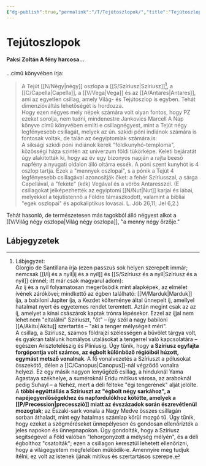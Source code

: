 ```yaml
---
{"dg-publish":true,"permalink":"/T/Tejútoszlopok/","title":"Tejútoszlopok","tags":["dg_uploaded"],"created":"2023-10-29T04:45","updated":"2023-11-08T04:20"}
---
```



# Tejútoszlopok

#### Paksi Zoltán A fény harcosa...

...című könyvében írja:  
> A Tejút [[N/Négy\|négy]] oszlopa a [[S/Szíriusz\|Szíriusz]][^1], a [[C/Capella\|Capella]], a [[V/Vega\|Vega]] és az [[A/Antares\|Antares]], ami az egyetlen csillag, amely Világ- és Tejútoszlop is egyben. Tehát dimenzióváltás lehetőségét is hordozza.  
> Hogy ezen négyes mely népek számára volt olyan fontos, hogy PZ ezeket sorolja, nem tudni, mindenestre Jankovics Marcell A Nap könyve című könyvében említi e csillagnégyest, mint a Tejút négy legfényesebb csillagát, melyek az ún. szkidi póni indiánok számára is fontosak voltak, de talán az óegyiptomiak számára is:  
> A síksági szkidi póni indiánok kerek "földkunyhó-temploma", közösségi háza szintén az univerzum földi tükörképe. Keleti bejáratát úgy alakították ki, hogy az év egy bizonyos napján a rajta beeső napfény a nyugati oldalon álló oltárra essék. A póni szent kunyhót is 4 oszlop tartja. Ezek a "mennyek oszlopai", s a pónik a Tejút 4 legfényesebb csillagával azonosítják őket: a fehér Szíriusszal, a sárga Capellával, a "fekete" (kék) Vegával és a vörös Antaresszel. (E csillagokat jelképezhették az egyiptomi [[N/Nut\|Nut]] karjai és lábai, melyekkel a tejútistennő a Földre támaszkodott, valamint a bibliai "egek oszlopai" és apokaliptikus lovasai. L. Jób 26,11; Jel 6,2.)  

Tehát hasonló, de természetesen más tagokból álló négyest alkot a [[V/Világ négy oszlopa\|Világ négy oszlopa]], "a menny négy őrzője."  

## Lábjegyzetek

[^1]: Lábjegyzet:  
Giorgio de Santillana írja (ezen passzus sok helyen szerepelt immár; nemcsak [[I/Íj és a nyíl\|íj és a nyíl]] és [[S/Szíriusz és a nyíl\|Szíriusz és a nyíl]] címnél; itt már csak magyarul adom):  
Az íj és a nyíl folyamatosan megerősödik mint alapképek, az elmélet ívének zárókövei; mindkettő az égben található: [[M/Marduk\|Marduk]] íja, a babiloni Jupiter íja, a Kezdet költeménye által ünnepelt íj, amellyel hatalmat nyert és egyetemes rendet teremtett. Aztán megint csak az az íj, amelyet a kínai császárok kaptak trónra lépésekor. Ezzel az íjjal nem lehet nem "eltalálni" Szíriuszt, "őt" – így szól a nagy babiloni [[A/Akitu\|Akitu]] szertartás – "aki a tenger mélységeit méri".  
A csillag, a Szíriusz, számos földrajzi szélességen a bűvölet tárgya volt, és gyakran találunk homályos utalásokat a tengerrel való kapcsolatára – egészen Arisztotelészig és Pliniusig. Úgy tűnik, hogy **a Szíriusz egyfajta forgópontja volt számos, az égbolt különböző régióiból húzott, egymást metsző vonalnak**. A fő vonalvezetés a Szíriuszt a pólusokat összekötő, délen a [[C/Canopus\|Canopus]]-nál végződő vonalra helyezi. Ez egy másik nagyon lenyűgöző csillag, a hinduknál Yama Agastaya székhelye, a suméroknál Eridu mitikus városa, az araboknál pedig Suhayl – a Nehéz, mert a déli félteke "égi tengerének" alját jelölte. A **többi együttállás a Szíriuszt az "égbolt négy sarkához", a napéjegyenlőségekhez és napfordulókhoz kötötte, amelyek a [[P/Precession\|precesszió]] miatt az évszázadok során észrevétlenül mozogtak**; az Északi-sark vonala a Nagy Medve összes csillagán sorban áthaladt, mint egy hatalmas számlap körül mozgó tű. Úgy tűnik, hogy ezeket a szögméréseket ünnepélyesen és gondosan ellenőrizték a jeles napokon és ünnepnapokon. Úgy gondolták, hogy a Szíriusz segítségével a Föld valóban "lehorgonyzott a mélység mélyén", és a déli égbolthoz "csatolták"; ezen a csillagon keresztül lehetett ellenőrizni, hogy a világegyetem megfelelően működik-e. Amennyire meg tudjuk ítélni, ez volt az istenek íjának mitikus és szertartásos szerepe.  